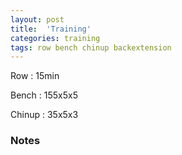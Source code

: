 ```yaml
---
layout: post
title:  'Training'
categories: training
tags: row bench chinup backextension
---
```


Row         :   15min

Bench       :   155x5x5

Chinup      :   35x5x3

### Notes
